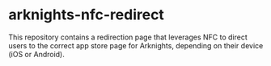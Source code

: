 # arknights-nfc-redirect
This repository contains a redirection page that leverages NFC to direct users to the correct app store page for Arknights, depending on their device (iOS or Android).

